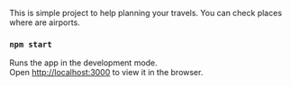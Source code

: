 This is simple project to help planning your travels. You can check places where are airports.

### `npm start`

Runs the app in the development mode.<br />
Open [http://localhost:3000](http://localhost:3000) to view it in the browser.
